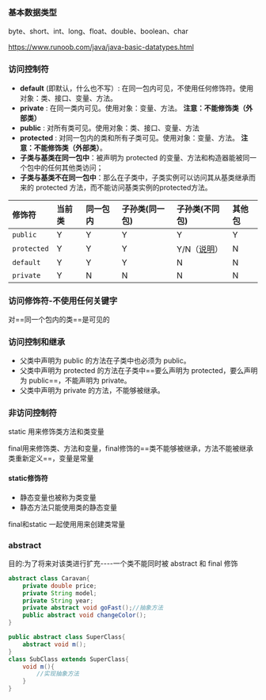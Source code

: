 ### 基本数据类型

byte、short、int、long、float、double、boolean、char

https://www.runoob.com/java/java-basic-datatypes.html

### 访问控制符

- **default** (即默认，什么也不写）: 在同一包内可见，不使用任何修饰符。使用对象：类、接口、变量、方法。
- **private** : 在同一类内可见。使用对象：变量、方法。 **注意：不能修饰类（外部类）**
- **public** : 对所有类可见。使用对象：类、接口、变量、方法
- **protected** : 对同一包内的类和所有子类可见。使用对象：变量、方法。 **注意：不能修饰类（外部类）**。
- **子类与基类在同一包中**：被声明为 protected 的变量、方法和构造器能被同一个包中的任何其他类访问；
- **子类与基类不在同一包中**：那么在子类中，子类实例可以访问其从基类继承而来的 protected 方法，而不能访问基类实例的protected方法。

| 修饰符      | 当前类 | 同一包内 | 子孙类(同一包) | 子孙类(不同包)                                               | 其他包 |
| :---------- | :----- | :------- | :------------- | :----------------------------------------------------------- | :----- |
| `public`    | Y      | Y        | Y              | Y                                                            | Y      |
| `protected` | Y      | Y        | Y              | Y/N（[说明](https://www.runoob.com/java/java-modifier-types.html#protected-desc)） | N      |
| `default`   | Y      | Y        | Y              | N                                                            | N      |
| `private`   | Y      | N        | N              | N                                                            | N      |

### 访问修饰符-不使用任何关键字

对==同一个包内的类==是可见的

### 访问控制和继承

- 父类中声明为 public 的方法在子类中也必须为 public。
- 父类中声明为 protected 的方法在子类中==要么声明为 protected，要么声明为 public==，不能声明为 private。
- 父类中声明为 private 的方法，不能够被继承。

### 非访问控制符

static 用来修饰类方法和类变量

final用来修饰类、方法和变量，final修饰的==类不能够被继承，方法不能被继承类重新定义==，变量是常量

#### static修饰符

- 静态变量也被称为类变量
- 静态方法只能使用类的静态变量

final和static 一起使用用来创建类常量

### abstract

目的:为了将来对该类进行扩充----一个类不能同时被 abstract 和 final 修饰

```java
abstract class Caravan{
    private double price;
    private String model;
    private String year;
    private abstract void goFast();//抽象方法
    public abstract void changeColor();
}

public abstract class SuperClass{
    abstract void m();
}
class SubClass extends SuperClass{
    void m(){
        //实现抽象方法
    }
}
```

























